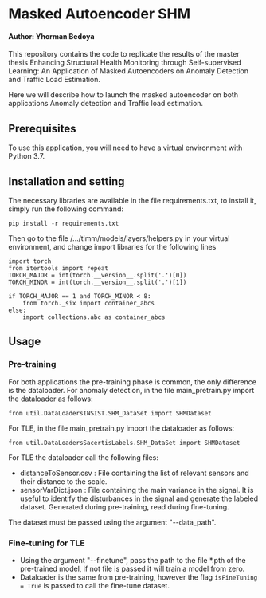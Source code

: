 # **Masked Autoencoder SHM**
#### Author: Yhorman Bedoya

This repository contains the code to replicate the results of the master thesis Enhancing Structural Health Monitoring through Self-supervised Learning: An Application of Masked Autoencoders on Anomaly Detection and Traffic Load Estimation.

Here we will describe how to launch the masked autoencoder on both applications Anomaly detection and Traffic load estimation.

## **Prerequisites**

To use this application, you will need to have a virtual environment with Python 3.7.

## **Installation and setting**

The necessary libraries are available in the file requirements.txt, to install it, simply run the following command:

```
pip install -r requirements.txt
```

Then go to the file /.../timm/models/layers/helpers.py in your virtual environment, and change import libraries for the following lines

```
import torch
from itertools import repeat
TORCH_MAJOR = int(torch.__version__.split('.')[0])
TORCH_MINOR = int(torch.__version__.split('.')[1])

if TORCH_MAJOR == 1 and TORCH_MINOR < 8:
    from torch._six import container_abcs
else:
    import collections.abc as container_abcs
```

## **Usage**
### **Pre-training**

For both applications the pre-training phase is common, the only difference is the dataloader.
For anomaly detection, in the file main_pretrain.py import the dataloader as follows:

```
from util.DataLoadersINSIST.SHM_DataSet import SHMDataset
```

For TLE, in the file main_pretrain.py import the dataloader as follows:

```
from util.DataLoadersSacertisLabels.SHM_DataSet import SHMDataset
```

For TLE the dataloader call the following files:
* distanceToSensor.csv : File containing the list of relevant sensors and their distance to the scale.
* sensorVarDict.json : File containing the main variance in the signal. It is useful to identify the disturbances in the signal and generate the labeled dataset. Generated during pre-training, read during fine-tuning.

The dataset must be passed using the argument "--data_path".

### **Fine-tuning for TLE**

* Using the argument "--finetune", pass the path to the file *.pth of the pre-trained model, if not file is passed it will train a model from zero.
* Dataloader is the same from pre-training, however the flag ```isFineTuning = True``` is passed to call the fine-tune dataset.
